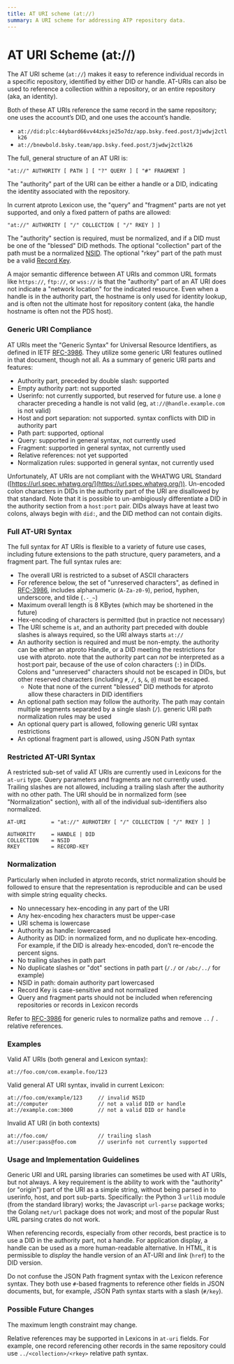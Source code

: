 ```yaml
---
title: AT URI scheme (at://)
summary: A URI scheme for addressing ATP repository data.
---
```


# AT URI Scheme (at://)

The AT URI scheme (`at://`) makes it easy to reference individual records in a specific repository, identified by either DID or handle. AT-URIs can also be used to reference a collection within a repository, or an entire repository (aka, an identity).

Both of these AT URIs reference the same record in the same repository; one uses the account’s DID, and one uses the account’s handle.

- `at://did:plc:44ybard66vv44zksje25o7dz/app.bsky.feed.post/3jwdwj2ctlk26`
- `at://bnewbold.bsky.team/app.bsky.feed.post/3jwdwj2ctlk26`

The full, general structure of an AT URI is:

```
"at://" AUTHORITY [ PATH ] [ "?" QUERY ] [ "#" FRAGMENT ]
```

The "authority" part of the URI can be either a handle or a DID, indicating the identity associated with the repository.

In current atproto Lexicon use, the "query" and "fragment" parts are not yet supported, and only a fixed pattern of paths are allowed:

```
"at://" AUTHORITY [ "/" COLLECTION [ "/" RKEY ] ]
```

The "authority" section is required, must be normalized, and if a DID must be one of the "blessed" DID methods. The optional "collection" part of the path must be a normalized [NSID](./nsid). The optional "rkey" part of the path must be a valid [Record Key](./record-key).

A major semantic difference between AT URIs and common URL formats like `https://`, `ftp://`, or `wss://` is that the "authority" part of an AT URI does not indicate a "network location" for the indicated resource. Even when a handle is in the authority part, the hostname is only used for identity lookup, and is often not the ultimate host for repository content (aka, the handle hostname is often not the PDS host).

### Generic URI Compliance

AT URIs meet the "Generic Syntax" for Universal Resource Identifiers, as defined in IETF [RFC-3986](https://www.rfc-editor.org/rfc/rfc3986). They utilize some generic URI features outlined in that document, though not all. As a summary of generic URI parts and features:

- Authority part, preceded by double slash: supported
- Empty authority part: not supported
- Userinfo: not currently supported, but reserved for future use. a lone `@` character preceding a handle is not valid (eg, `at://@handle.example.com` is not valid)
- Host and port separation: not supported. syntax conflicts with DID in authority part
- Path part: supported, optional
- Query: supported in general syntax, not currently used
- Fragment: supported in general syntax, not currently used
- Relative references: not yet supported
- Normalization rules: supported in general syntax, not currently used

Unfortunately, AT URIs are not compliant with the WHATWG URL Standard ([https://url.spec.whatwg.org/](https://url.spec.whatwg.org/)). Un-encoded colon characters in DIDs in the authority part of the URI are disallowed by that standard. Note that it is possible to un-ambigiously differentiate a DID in the authority section from a `host:port` pair. DIDs always have at least two colons, always begin with `did:`, and the DID method can not contain digits.

### Full AT-URI Syntax

The full syntax for AT URIs is flexible to a variety of future use cases, including future extensions to the path structure, query parameters, and a fragment part. The full syntax rules are:

- The overall URI is restricted to a subset of ASCII characters
- For reference below, the set of "unreserved characters", as defined in [RFC-3986](https://www.rfc-editor.org/rfc/rfc3986), includes alphanumeric (`A-Za-z0-9`), period, hyphen, underscore, and tilde (`.-_~`)
- Maximum overall length is 8 KBytes (which may be shortened in the future)
- Hex-encoding of characters is permitted (but in practice not necessary)
- The URI scheme is `at`, and an authority part preceded with double slashes is always required, so the URI always starts `at://`
- An authority section is required and must be non-empty. the authority can be either an atproto Handle, or a DID meeting the restrictions for use with atproto. note that the authority part can *not* be interpreted as a host:port pair, because of the use of colon characters (`:`) in DIDs. Colons and "unreserved" characters should not be escaped in DIDs, but other reserved characters (including `#`, `/`, `$`, `&`, `@`) must be escaped.
    - Note that none of the current "blessed" DID methods for atproto allow these characters in DID identifiers
- An optional path section may follow the authority. The path may contain multiple segments separated by a single slash (`/`). generic URI path normalization rules may be used
- An optional query part is allowed, following generic URI syntax restrictions
- An optional fragment part is allowed, using JSON Path syntax


### Restricted AT-URI Syntax

A restricted sub-set of valid AT URIs are currently used in Lexicons for the `at-uri` type. Query parameters and fragments are not currently used. Trailing slashes are not allowed, including a trailing slash after the authority with no other path. The URI should be in normalized form (see "Normalization" section), with all of the individual sub-identifiers also normalized.

```
AT-URI        = "at://" AURHOTIRY [ "/" COLLECTION [ "/" RKEY ] ]

AUTHORITY     = HANDLE | DID
COLLECTION    = NSID
RKEY          = RECORD-KEY
```


### Normalization

Particularly when included in atproto records, strict normalization should be followed to ensure that the representation is reproducible and can be used with simple string equality checks.

- No unnecessary hex-encoding in any part of the URI
- Any hex-encoding hex characters must be upper-case
- URI schema is lowercase
- Authority as handle: lowercased
- Authority as DID: in normalized form, and no duplicate hex-encoding. For example, if the DID is already hex-encoded, don’t re-encode the percent signs.
- No trailing slashes in path part
- No duplicate slashes or "dot" sections in path part (`/./` or `/abc/../` for example)
- NSID in path: domain authority part lowercased
- Record Key is case-sensitive and not normalized
- Query and fragment parts should not be included when referencing repositories or records in Lexicon records

Refer to [RFC-3986](https://www.rfc-editor.org/rfc/rfc3986) for generic rules to normalize paths and remove `..` / `.` relative references.


### Examples

Valid AT URIs (both general and Lexicon syntax):

```
at://foo.com/com.example.foo/123
```

Valid general AT URI syntax, invalid in current Lexicon:

```
at://foo.com/example/123     // invalid NSID
at://computer                // not a valid DID or handle
at://example.com:3000        // not a valid DID or handle
```

Invalid AT URI (in both contexts)

```
at://foo.com/                // trailing slash
at://user:pass@foo.com       // userinfo not currently supported
```


### Usage and Implementation Guidelines

Generic URI and URL parsing libraries can sometimes be used with AT URIs, but not always. A key requirement is the ability to work with the "authority" (or "origin") part of the URI as a simple string, without being parsed in to userinfo, host, and port sub-parts. Specifically: the Python 3 `urllib` module (from the standard library) works; the Javascript `url-parse` package works; the Golang `net/url` package does not work; and most of the popular Rust URL parsing crates do not work.

When referencing records, especially from other records, best practice is to use a DID in the authority part, not a handle. For application display, a handle can be used as a more human-readable alternative. In HTML, it is permissible to *display* the handle version of an AT-URI and *link* (`href`) to the DID version.

Do not confuse the JSON Path fragment syntax with the Lexicon reference syntax. They both use `#`-based fragments to reference other fields in JSON documents, but, for example, JSON Path syntax starts with a slash (`#/key`).


### Possible Future Changes

The maximum length constraint may change.

Relative references may be supported in Lexicons in `at-uri` fields. For example, one record referencing other records in the same repository could use `../<collection>/<rkey>` relative path syntax.

